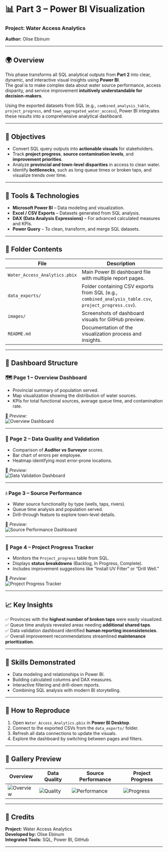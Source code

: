 # 📊 Part 3 – Power BI Visualization  
### Project: Water Access Analytics  
**Author:** Olise Ebinum  

---

## 🌍 Overview  
This phase transforms all SQL analytical outputs from **Part 2** into clear, dynamic, and interactive visual insights using **Power BI**.  
The goal is to make complex data about water source performance, access disparity, and service improvement **intuitively understandable for decision-makers**.

Using the exported datasets from SQL (e.g., `combined_analysis_table`, `project_progress`, and `town_aggregated_water_access`), Power BI integrates these results into a comprehensive analytical dashboard.

---

## 🎯 Objectives  
- Convert SQL query outputs into **actionable visuals** for stakeholders.  
- Track **project progress**, **source contamination levels**, and **improvement priorities**.  
- Analyze **provincial and town-level disparities** in access to clean water.  
- Identify **bottlenecks**, such as long queue times or broken taps, and visualize trends over time.  

---

## 🧰 Tools & Technologies  
- **Microsoft Power BI** – Data modeling and visualization.  
- **Excel / CSV Exports** – Datasets generated from SQL analysis.  
- **DAX (Data Analysis Expressions)** – For advanced calculated measures and KPIs.  
- **Power Query** – To clean, transform, and merge SQL datasets.  

---

## 📁 Folder Contents  

| File | Description |
|------|-------------|
| `Water_Access_Analytics.pbix` | Main Power BI dashboard file with multiple report pages. |
| `data_exports/` | Folder containing CSV exports from SQL (e.g., `combined_analysis_table.csv`, `project_progress.csv`). |
| `images/` | Screenshots of dashboard visuals for GitHub preview. |
| `README.md` | Documentation of the visualization process and insights. |

---

## 🧩 Dashboard Structure  

### 🗺️ **Page 1 – Overview Dashboard**
- Provincial summary of population served.  
- Map visualization showing the distribution of water sources.  
- KPIs for total functional sources, average queue time, and contamination rate.  

📸 *Preview:*  
![Overview Dashboard](images/overview_dashboard.png)

---

### 🧾 **Page 2 – Data Quality and Validation**
- Comparison of **Auditor vs Surveyor** scores.  
- Bar chart of errors per employee.  
- Heatmap identifying most error-prone locations.  

📸 *Preview:*  
![Data Validation Dashboard](images/data_quality_dashboard.png)

---

### 💧 **Page 3 – Source Performance**
- Water source functionality by type (wells, taps, rivers).  
- Queue time analysis and population served.  
- Drill-through feature to explore town-level details.  

📸 *Preview:*  
![Source Performance Dashboard](images/source_performance_dashboard.png)

---

### 🚧 **Page 4 – Project Progress Tracker**
- Monitors the `Project_progress` table from SQL.  
- Displays **status breakdowns** (Backlog, In Progress, Complete).  
- Includes improvement suggestions like “Install UV Filter” or “Drill Well.”  

📸 *Preview:*  
![Project Progress Tracker](images/project_progress_dashboard.png)

---

## 📈 Key Insights  
✅ Provinces with the **highest number of broken taps** were easily visualized.  
✅ Queue time analysis revealed areas needing **additional shared taps**.  
✅ Data validation dashboard identified **human reporting inconsistencies**.  
✅ Overall improvement recommendations streamlined **maintenance prioritization**.

---

## 🧠 Skills Demonstrated  
- Data modeling and relationships in Power BI.  
- Building calculated columns and DAX measures.  
- Interactive filtering and drill-down reports.  
- Combining SQL analysis with modern BI storytelling.  

---

## 🚀 How to Reproduce  
1. Open `Water_Access_Analytics.pbix` in **Power BI Desktop**.  
2. Connect to the exported CSVs from the `data_exports/` folder.  
3. Refresh all data connections to update the visuals.  
4. Explore the dashboard by switching between pages and filters.  

---

## 📸 Gallery Preview  

| Overview | Data Quality | Source Performance | Project Progress |
|-----------|---------------|--------------------|------------------|
| ![Overview](images/overview_dashboard.png) | ![Quality](images/data_quality_dashboard.png) | ![Performance](images/source_performance_dashboard.png) | ![Progress](images/project_progress_dashboard.png) |

---

## 📜 Credits  
**Project:** Water Access Analytics  
**Developed by:** Olise Ebinum  
**Integrated Tools:** SQL, Power BI, GitHub  

---


